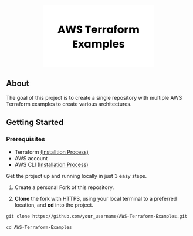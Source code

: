 <p align="center">
    <img src="aws terraform githubb.png" alt="Logo" width="60%">
</p>



## About
The goal of this project is to create a single repository with multiple AWS Terraform examples to create various architectures.

## Getting Started

### Prerequisites
* Terraform [(Installtion Process)](https://learn.hashicorp.com/tutorials/terraform/install-cli)
* AWS account
* AWS CLI [(Installation Process)](https://docs.aws.amazon.com/cli/latest/userguide/install-cliv2.html)

Get the project up and running locally in just 3 easy steps.

1. Create a personal Fork of this repository.

2. **Clone** the fork with HTTPS, using your local terminal to a preferred location, and **cd** into the project.

```
git clone https://github.com/your_username/AWS-Terraform-Examples.git
```
```
cd AWS-Terraform-Examples
```
